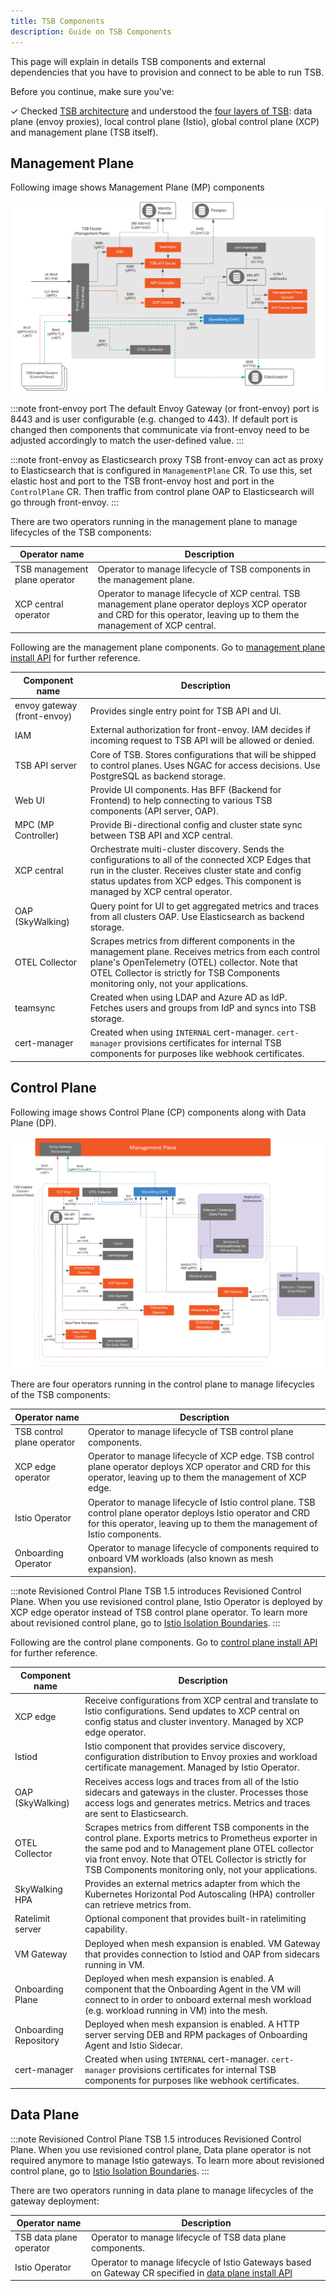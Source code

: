 ```yaml
---
title: TSB Components
description: Guide on TSB Components
---
```


This page will explain in details TSB components and external dependencies that you have to provision and connect to be able to run TSB. 

Before you continue, make sure you've: 

✓ Checked [TSB architecture](../concepts/architecture) and understood the [four layers of TSB](../concepts/architecture#overall-architecture): data plane (envoy proxies), local control plane (Istio), global control plane (XCP) and management plane (TSB itself).

## Management Plane

Following image shows Management Plane (MP) components

![](../assets/setup/management-plane.png)

:::note front-envoy port
The default Envoy Gateway (or front-envoy) port is 8443 and is user configurable (e.g. changed to 443). If default port is changed then components that communicate via front-envoy need to be adjusted accordingly to match the user-defined value.
:::

:::note front-envoy as Elasticsearch proxy
TSB front-envoy can act as proxy to Elasticsearch that is configured in `ManagementPlane` CR. 
To use this, set elastic host and port to the TSB front-envoy host and port in the `ControlPlane` CR. Then traffic from control plane OAP to Elasticsearch will go through front-envoy.
:::

There are two operators running in the management plane to manage lifecycles of the TSB components: 

| Operator name | Description |
|----------------|-------------|
| TSB management plane operator | Operator to manage lifecycle of TSB components in the management plane. |
| XCP central operator | Operator to manage lifecycle of XCP central. TSB management plane operator deploys XCP operator and CRD for this operator, leaving up to them the management of XCP central. |

Following are the management plane components. Go to [management plane install API](../refs/install/managementplane/v1alpha1/spec) for further reference.

| Component name | Description |
|----------------|-------------|
| envoy gateway (front-envoy) | Provides single entry point for TSB API and UI. |
| IAM | External authorization for front-envoy. IAM decides if incoming request to TSB API will be allowed or denied. |
| TSB API server | Core of TSB. Stores configurations that will be shipped to control planes. Uses NGAC for access decisions. Use PostgreSQL as backend storage. |
| Web UI | Provide UI components. Has BFF (Backend for Frontend) to help connecting to various TSB components (API server, OAP). |
| MPC (MP Controller) | Provide Bi-directional config and cluster state sync between TSB API and XCP central. |
| XCP central | Orchestrate multi-cluster discovery. Sends the configurations to all of the connected XCP Edges that run in the cluster. Receives cluster state and config status updates from XCP edges. This component is managed by XCP central operator. |
| OAP (SkyWalking) | Query point for UI to get aggregated metrics and traces from all clusters OAP. Use Elasticsearch as backend storage. |
| OTEL Collector | Scrapes metrics from different components in the management plane. Receives metrics from each control plane's OpenTelemetry (OTEL) collector. Note that OTEL Collector is strictly for TSB Components monitoring only, not your applications.   |
| teamsync | Created when using LDAP and Azure AD as IdP. Fetches users and groups from IdP and syncs into TSB storage. |
| cert-manager | Created when using `INTERNAL` cert-manager. `cert-manager` provisions certificates for internal TSB components for purposes like webhook certificates. |

## Control Plane

Following image shows Control Plane (CP) components along with Data Plane (DP).

![](../assets/setup/control-plane.png)

There are four operators running in the control plane to manage lifecycles of the TSB components: 

| Operator name | Description |
|----------------|-------------|
| TSB control plane operator | Operator to manage lifecycle of TSB control plane components. |
| XCP edge operator | Operator to manage lifecycle of XCP edge. TSB control plane operator deploys XCP operator and CRD for this operator, leaving up to them the management of XCP edge. |
| Istio Operator | Operator to manage lifecycle of Istio control plane. TSB control plane operator deploys Istio operator and CRD for this operator, leaving up to them the management of Istio components. |
| Onboarding Operator | Operator to manage lifecycle of components required to onboard VM workloads (also known as mesh expansion). |

:::note Revisioned Control Plane
TSB 1.5 introduces Revisioned Control Plane. When you use revisioned control plane, Istio Operator is deployed by XCP edge operator instead of TSB control plane operator. To learn more about revisioned control plane, go to [Istio Isolation Boundaries](../setup/isolation-boundaries).
:::

Following are the control plane components. Go to [control plane install API](../refs/install/controlplane/v1alpha1/spec) for further reference.

| Component name | Description |
|----------------|-------------|
| XCP edge | Receive configurations from XCP central and translate to Istio configurations. Send updates to XCP central on config status and cluster inventory. Managed by XCP edge operator. |
| Istiod | Istio component that provides service discovery, configuration distribution to Envoy proxies and workload certificate management. Managed by Istio Operator. |
| OAP (SkyWalking) | Receives access logs and traces from all of the Istio sidecars and gateways in the cluster. Processes those access logs and generates metrics. Metrics and traces are sent to Elasticsearch. |
| OTEL Collector | Scrapes metrics from different TSB components in the control plane. Exports metrics to Prometheus exporter in the same pod and to Management plane OTEL collector via front envoy. Note that OTEL Collector is strictly for TSB Components monitoring only, not your applications. |
| SkyWalking HPA | Provides an external metrics adapter from which the Kubernetes Horizontal Pod Autoscaling (HPA) controller can retrieve metrics from. |
| Ratelimit server | Optional component that provides built-in ratelimiting capability. |
| VM Gateway | Deployed when mesh expansion is enabled. VM Gateway that provides connection to Istiod and OAP from sidecars running in VM. |
| Onboarding Plane | Deployed when mesh expansion is enabled. A component that the Onboarding Agent in the VM will connect to in order to onboard external mesh workload (e.g. workload running in VM) into the mesh. |
| Onboarding Repository | Deployed when mesh expansion is enabled. A HTTP server serving DEB and RPM packages of Onboarding Agent and Istio Sidecar. |
| cert-manager | Created when using `INTERNAL` cert-manager. `cert-manager` provisions certificates for internal TSB components for purposes like webhook certificates. |

## Data Plane

:::note Revisioned Control Plane
TSB 1.5 introduces Revisioned Control Plane. When you use revisioned control plane, Data plane operator is not required anymore to manage Istio gateways. To learn more about revisioned control plane, go to [Istio Isolation Boundaries](../setup/isolation-boundaries).
:::

There are two operators running in data plane to manage lifecycles of the gateway deployment: 

| Operator name | Description |
|----------------|-------------|
| TSB data plane operator | Operator to manage lifecycle of TSB data plane components. |
| Istio Operator | Operator to manage lifecycle of Istio Gateways based on Gateway CR specified in [data plane install API](../refs/install/dataplane/v1alpha1/spec) |
